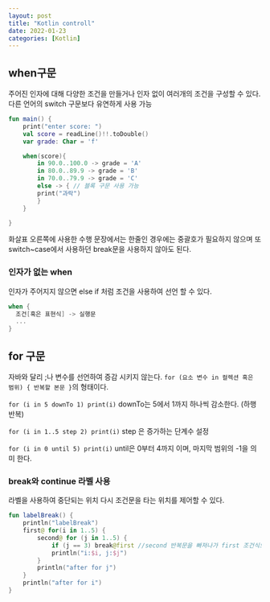 ```yaml
---
layout: post
title: "Kotlin controll"
date: 2022-01-23
categories: [Kotlin]
---
```


## when구문

주어진 인자에 대해 다양한 조건을 만들거나 인자 없이 여러개의 조건을 구성할 수 있다. 다른 언어의 switch 구문보다 유연하게 사용 가능

```kotlin
fun main() {
    print("enter score: ")
    val score = readLine()!!.toDouble()
    var grade: Char = 'f'

    when(score){
        in 90.0..100.0 -> grade = 'A'
        in 80.0..89.9 -> grade = 'B'
        in 70.0..79.9 -> grade = 'C'
        else -> { // 블록 구문 사용 가능
        print("과락")
        }
    }

}
```

화살표 오른쪽에 사용한 수행 문장에서는 한줄인 경우에는 중괄호가 필요하지 않으며 또 switch~case에서 사용하던 break문을 사용하지 않아도 된다.

### 인자가 없는 when

인자가 주어지지 않으면 else if 처럼 조건을 사용하여 선언 할 수 있다.

```kotlin
when {
  조건[혹은 표현식] -> 실행문
  ...
}
```

## for 구문

자바와 달리 ;나 변수를 선언하여 증감 시키지 않는다. `for (요소 변수 in 컬렉션 혹은 범위) { 반복할 본문 }`의 형태이다.

`for (i in 5 downTo 1) print(i)` downTo는 5에서 1까지 하나씩 감소한다. (하행반복)

`for (i in 1..5 step 2) print(i)` step 은 증가하는 단계수 설정

`for (i in 0 until 5) print(i)` until은 0부터 4까지 이며, 마지막 범위의 -1을 의미 한다.

### break와 continue 라벨 사용

라벨을 사용하여 중단되는 위치 다시 조건문을 타는 위치를 제어할 수 있다.

```kotlin
fun labelBreak() {
    println("labelBreak")
    first@ for(i in 1..5) {
        second@ for (j in 1..5) {
            if (j == 3) break@first //second 반복문을 빠져나가 first 조건식으로 바로 빠져나간다.
            println("i:$i, j:$j")
        }
        println("after for j")
    }
    println("after for i")
}
```
